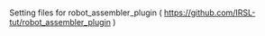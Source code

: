#

Setting files for robot_assembler_plugin ( https://github.com/IRSL-tut/robot_assembler_plugin )

